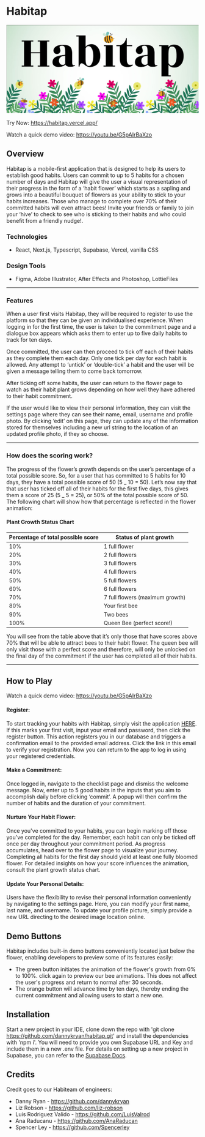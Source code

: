 # Habitap

![Habitap Header Image](/public/assets/readme/Habitap_Header.jpg)

Try Now: https://habitap.vercel.app/

Watch a quick demo video: https://youtu.be/G5pAIrBaXzo

## Overview

Habitap is a mobile-first application that is designed to help its users to establish good habits. Users can commit to up to 5 habits for a chosen number of days and Habitap will give the user a visual representation of their progress in the form of a ‘habit flower’ which starts as a sapling and grows into a beautiful bouquet of flowers as your ability to stick to your habits increases. Those who manage to complete over 70% of their committed habits will even attract bees! Invite your friends or family to join your ‘hive’ to check to see who is sticking to their habits and who could benefit from a friendly nudge!.

### Technologies

- React, Next.js, Typescript, Supabase, Vercel, vanilla CSS

### Design Tools

- Figma, Adobe Illustrator, After Effects and Photoshop, LottieFiles

---

### Features

When a user first visits Habitap, they will be required to register to use the platform so that they can be given an individualised experience. When logging in for the first time, the user is taken to the commitment page and a dialogue box appears which asks them to enter up to five daily habits to track for ten days.

Once committed, the user can then proceed to tick off each of their habits as they complete them each day. Only one tick per day for each habit is allowed. Any attempt to ‘untick’ or ‘double-tick’ a habit and the user will be given a message telling them to come back tomorrow.

After ticking off some habits, the user can return to the flower page to watch as their habit plant grows depending on how well they have adhered to their habit commitment.

If the user would like to view their personal information, they can visit the settings page where they can see their name, email, username and profile photo. By clicking ‘edit’ on this page, they can update any of the information stored for themselves including a new url string to the location of an updated profile photo, if they so choose.

---

### How does the scoring work?

The progress of the flower’s growth depends on the user’s percentage of a total possible score. So, for a user that has committed to 5 habits for 10 days, they have a total possible score of 50 (5 _ 10 = 50). Let’s now say that that user has ticked off all of their habits for the first five days, this gives them a score of 25 (5 _ 5 = 25), or 50% of the total possible score of 50. The following chart will show how that percentage is reflected in the flower animation:

#### Plant Growth Status Chart

| Percentage of total possible score | Status of plant growth          |
| ---------------------------------- | ------------------------------- |
| 10%                                | 1 full flower                   |
| 20%                                | 2 full flowers                  |
| 30%                                | 3 full flowers                  |
| 40%                                | 4 full flowers                  |
| 50%                                | 5 full flowers                  |
| 60%                                | 6 full flowers                  |
| 70%                                | 7 full flowers (maximum growth) |
| 80%                                | Your first bee                  |
| 90%                                | Two bees                        |
| 100%                               | Queen Bee (perfect score!)      |

You will see from the table above that it’s only those that have scores above 70% that will be able to attract bees to their habit flower. The queen bee will only visit those with a perfect score and therefore, will only be unlocked on the final day of the commitment if the user has completed all of their habits.

---

## How to Play

Watch a quick demo video: https://youtu.be/G5pAIrBaXzo

#### Register:

To start tracking your habits with Habitap, simply visit the application [HERE](<[https://www.example.com](https://habitap.vercel.app/)>). If this marks your first visit, input your email and password, then click the register button. This action registers you in our database and triggers a confirmation email to the provided email address. Click the link in this email to verify your registration. Now you can return to the app to log in using your registered credentials.

#### Make a Commitment:

Once logged in, navigate to the checklist page and dismiss the welcome message. Now, enter up to 5 good habits in the inputs that you aim to accomplish daily before clicking ‘commit’. A popup will then confirm the number of habits and the duration of your commitment.

#### Nurture Your Habit Flower:

Once you've committed to your habits, you can begin marking off those you've completed for the day. Remember, each habit can only be ticked off once per day throughout your commitment period. As progress accumulates, head over to the flower page to visualize your journey. Completing all habits for the first day should yield at least one fully bloomed flower. For detailed insights on how your score influences the animation, consult the plant growth status chart.

#### Update Your Personal Details:

Users have the flexibility to revise their personal information conveniently by navigating to the settings page. Here, you can modify your first name, last name, and username. To update your profile picture, simply provide a new URL directing to the desired image location online.

## Demo Buttons

Habitap includes built-in demo buttons conveniently located just below the flower, enabling developers to preview some of its features easily:

- The green button initiates the animation of the flower's growth from 0% to 100%. click again to preview our bee animations. This does not affect the user's progress and return to normal after 30 seconds.
- The orange button will advance time by ten days, thereby ending the current commitment and allowing users to start a new one.

## Installation

Start a new project in your IDE, clone down the repo with 'git clone https://github.com/dannykryan/habitap.git' and install the dependencies with 'npm i'. You will need to provide you own Supabase URL and Key and include them in a new .env file. For details on setting up a new project in Supabase, you can refer to the [Supabase Docs](https://supabase.com/docs/guides/getting-started).

## Credits

Credit goes to our Habiteam of engineers:

- Danny Ryan - https://github.com/dannykryan
- Liz Robson - https://github.com/liz-robson
- Luis Rodriguez Valido - https://github.com/LuisValrod
- Ana Raducanu - https://github.com/AnaRaducan
- Spencer Ley - https://github.com/Spencerley
